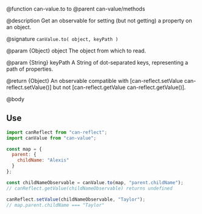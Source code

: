 @function can-value.to to
@parent can-value/methods

@description Get an observable for setting (but not getting) a property on an object.

@signature `canValue.to( object, keyPath )`

  @param {Object} object The object from which to read.

  @param {String} keyPath A String of dot-separated keys, representing a path of properties.

  @return {Object} An observable compatible with [can-reflect.setValue can-reflect.setValue()]
  but not [can-reflect.getValue can-reflect.getValue()].

@body

## Use

```js
import canReflect from "can-reflect";
import canValue from "can-value";

const map = {
  parent: {
    childName: "Alexis"
  }
};

const childNameObservable = canValue.to(map, "parent.childName");
// canReflect.getValue(childNameObservable) returns undefined

canReflect.setValue(childNameObservable, "Taylor");
// map.parent.childName === "Taylor"
```
